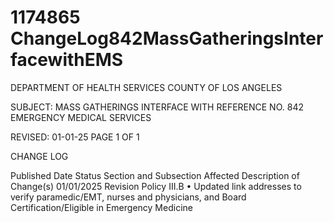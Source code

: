 # 1174865 ChangeLog842MassGatheringsInterfacewithEMS

DEPARTMENT OF HEALTH SERVICES 
COUNTY OF LOS ANGELES 
  
SUBJECT: MASS GATHERINGS INTERFACE WITH REFERENCE NO. 842 
  EMERGENCY MEDICAL SERVICES 
 
 
 
REVISED: 01-01-25 PAGE 1 OF 1  
 
CHANGE LOG 
 
Published 
Date 
Status Section and 
Subsection Affected 
Description of Change(s) 
01/01/2025 Revision Policy III.B 
• Updated link addresses to verify 
paramedic/EMT, nurses and 
physicians, and Board 
Certification/Eligible in Emergency 
Medicine
